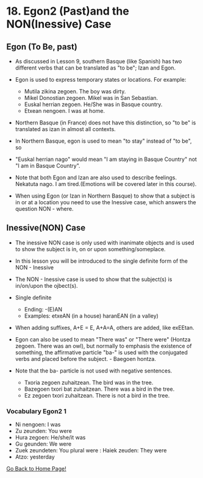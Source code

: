 # 18. Egon2 (Past)and the NON(Inessive) Case
## Egon (To Be, past)
* As discussed in Lesson 9, southern Basque (like Spanish) has two different verbs that can be translated as "to be"; Izan and Egon.

* Egon is used to express temporary states or locations. For example:
    * Mutila zikina zegoen. The boy was dirty.
    * Mikel Donostian zegoen. Mikel was in San Sebastian.
    * Euskal herrian zegoen. He/She was in Basque country.
    * Etxean nengoen. I was at home.

* Northern Basque (in France) does not have this distinction, so "to be" is translated as izan in almost all contexts.
* In Northern Basque, egon is used to mean "to stay" instead of "to be", so
* "Euskal herrian nago" would mean "I am staying in  Basque Country" not "I am in Basque Country".

* Note that both Egon and Izan are also used to describe feelings. Nekatuta nago. I am tired.(Emotions will be covered later in this course).

* When using Egon (or Izan in Northern Basque) to show that a subject is in or at a location you need to use the Inessive case, which answers the question NON - where.

## Inessive(NON) Case
* The inessive NON case is only used with inanimate objects and is used to show the subject is in, on or upon something/someplace.
* In this lesson you will be introduced to the single definite form of the NON - Inessive
* The NON - Inessive case is used to show that the subject(s) is in/on/upon the ojbect(s).
* Single definite
    *   Ending: -(E)AN
    *   Examples: etxeAN (in a house) haranEAN (in a valley)
* When adding suffixes, A+E = E, A+A=A, others are added, like exEEtan.

* Egon can  also be used to mean "There was" or "There were" (Hontza zegoen. There was an owl), but normally to emphasis the existence of something, the affirmative particle "ba-" is used with the conjugated verbs and placed before the subject. - Baegoen hontza.
* Note that the ba- particle is not used with negative sentences.
    * Txoria zegoen zuhaitzean.  The bird was in the tree.
    * Bazegoen txori bat zuhaitzean. There was a bird in the tree.
    * Ez zegoen txori zuhaitzean. There is not a bird in the tree.


### Vocabulary Egon2 1
* Ni nengoen: I was
* Zu zeunden: You were
* Hura zegoen: He/she/it was
* Gu geunden: We were
* Zuek zeundeten: You plural were
: Haiek zeuden: They were
* Atzo: yesterday

[ Go Back to Home Page!](..)
